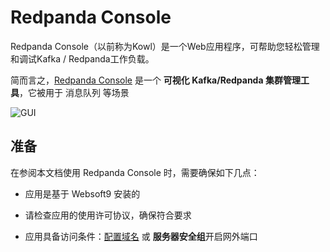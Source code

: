 # Redpanda Console

Redpanda Console（以前称为Kowl）是一个Web应用程序，可帮助您轻松管理和调试Kafka / Redpanda工作负载。

简而言之，[Redpanda Console](https://redpanda.com/) 是一个 **可视化 Kafka/Redpanda 集群管理工具**，它被用于 消息队列  等场景


![GUI](https://libs.websoft9.com/Websoft9/DocsPicture/zh/redpandaconsole/redpandaconsole-gui-websoft9.png)


## 准备

在参阅本文档使用 Redpanda Console 时，需要确保如下几点：

- 应用是基于 Websoft9 安装的

- 请检查应用的使用许可协议，确保符合要求

- 应用具备访问条件：[配置域名](./guide/appsetdomain) 或 **服务器安全组**开启网外端口